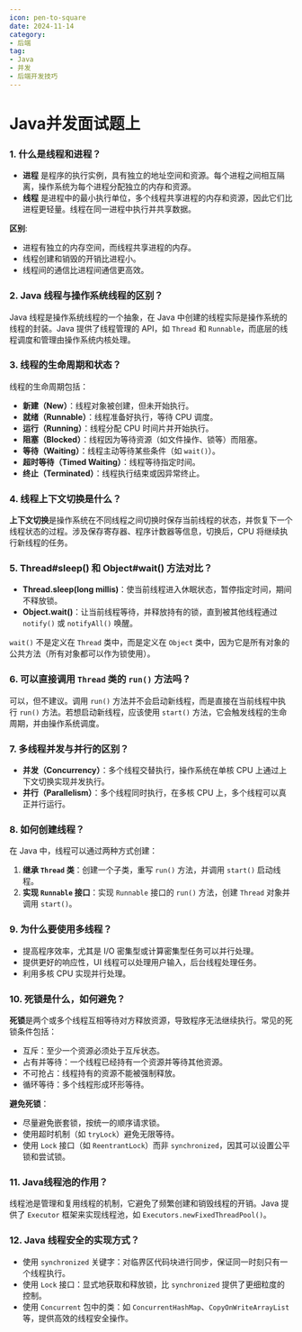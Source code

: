 ```yaml
---
icon: pen-to-square
date: 2024-11-14
category:
- 后端
tag:
- Java
- 并发
- 后端开发技巧
---
```

# Java并发面试题上


### 1. 什么是线程和进程？

- **进程** 是程序的执行实例，具有独立的地址空间和资源。每个进程之间相互隔离，操作系统为每个进程分配独立的内存和资源。
- **线程** 是进程中的最小执行单位，多个线程共享进程的内存和资源，因此它们比进程更轻量。线程在同一进程中执行并共享数据。

**区别**:
- 进程有独立的内存空间，而线程共享进程的内存。
- 线程创建和销毁的开销比进程小。
- 线程间的通信比进程间通信更高效。

### 2. Java 线程与操作系统线程的区别？

Java 线程是操作系统线程的一个抽象，在 Java 中创建的线程实际是操作系统的线程的封装。Java 提供了线程管理的 API，如 `Thread` 和 `Runnable`，而底层的线程调度和管理由操作系统内核处理。

### 3. 线程的生命周期和状态？

线程的生命周期包括：
- **新建（New）**：线程对象被创建，但未开始执行。
- **就绪（Runnable）**：线程准备好执行，等待 CPU 调度。
- **运行（Running）**：线程分配 CPU 时间片并开始执行。
- **阻塞（Blocked）**：线程因为等待资源（如文件操作、锁等）而阻塞。
- **等待（Waiting）**：线程主动等待某些条件（如 `wait()`）。
- **超时等待（Timed Waiting）**：线程等待指定时间。
- **终止（Terminated）**：线程执行结束或因异常终止。

### 4. 线程上下文切换是什么？

**上下文切换**是操作系统在不同线程之间切换时保存当前线程的状态，并恢复下一个线程状态的过程。涉及保存寄存器、程序计数器等信息，切换后，CPU 将继续执行新线程的任务。

### 5. Thread#sleep() 和 Object#wait() 方法对比？

- **Thread.sleep(long millis)**：使当前线程进入休眠状态，暂停指定时间，期间不释放锁。
- **Object.wait()**：让当前线程等待，并释放持有的锁，直到被其他线程通过 `notify()` 或 `notifyAll()` 唤醒。

`wait()` 不是定义在 `Thread` 类中，而是定义在 `Object` 类中，因为它是所有对象的公共方法（所有对象都可以作为锁使用）。

### 6. 可以直接调用 `Thread` 类的 `run()` 方法吗？

可以，但不建议。调用 `run()` 方法并不会启动新线程，而是直接在当前线程中执行 `run()` 方法。若想启动新线程，应该使用 `start()` 方法，它会触发线程的生命周期，并由操作系统调度。

### 7. 多线程并发与并行的区别？

- **并发（Concurrency）**：多个线程交替执行，操作系统在单核 CPU 上通过上下文切换实现并发执行。
- **并行（Parallelism）**：多个线程同时执行，在多核 CPU 上，多个线程可以真正并行运行。

### 8. 如何创建线程？

在 Java 中，线程可以通过两种方式创建：
1. **继承 `Thread` 类**：创建一个子类，重写 `run()` 方法，并调用 `start()` 启动线程。
2. **实现 `Runnable` 接口**：实现 `Runnable` 接口的 `run()` 方法，创建 `Thread` 对象并调用 `start()`。

### 9. 为什么要使用多线程？

- 提高程序效率，尤其是 I/O 密集型或计算密集型任务可以并行处理。
- 提供更好的响应性，UI 线程可以处理用户输入，后台线程处理任务。
- 利用多核 CPU 实现并行处理。

### 10. 死锁是什么，如何避免？

**死锁**是两个或多个线程互相等待对方释放资源，导致程序无法继续执行。常见的死锁条件包括：
- 互斥：至少一个资源必须处于互斥状态。
- 占有并等待：一个线程已经持有一个资源并等待其他资源。
- 不可抢占：线程持有的资源不能被强制释放。
- 循环等待：多个线程形成环形等待。

**避免死锁**：
- 尽量避免嵌套锁，按统一的顺序请求锁。
- 使用超时机制（如 `tryLock`）避免无限等待。
- 使用 `Lock` 接口（如 `ReentrantLock`）而非 `synchronized`，因其可以设置公平锁和尝试锁。

### 11. Java线程池的作用？

线程池是管理和复用线程的机制，它避免了频繁创建和销毁线程的开销。Java 提供了 `Executor` 框架来实现线程池，如 `Executors.newFixedThreadPool()`。

### 12. Java 线程安全的实现方式？

- 使用 `synchronized` 关键字：对临界区代码块进行同步，保证同一时刻只有一个线程执行。
- 使用 `Lock` 接口：显式地获取和释放锁，比 `synchronized` 提供了更细粒度的控制。
- 使用 `Concurrent` 包中的类：如 `ConcurrentHashMap`、`CopyOnWriteArrayList` 等，提供高效的线程安全操作。

